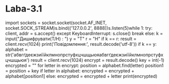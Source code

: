 # Laba-3.1
import sockets = socket.socket(socket.AF_INET, socket.SOCK_STREAM)s.bind(('127.0.0.2', 8888))s.listen(5)while 1: try: client, addr = s.accept() except KeyboardInterrupt: s.close() break else: k = input("Дишифрувати(Т/Н) : ") y = "Т" r = "Н" if k == r: result = client.recv(1024) print('Повідомлення:', result.decode('utf-8')) if k == y: alphabet = str('абвгґдеєжзиіїйклмнопрстуфхцчшщьюяабвгґдеєжзиіїйклмнопрстуфхцчшщьюя') result = client.recv(1024) encrypt = result.decode() key = int(-1) encrypted = "" for letter in encrypt: position = alphabet.find(letter) position1 = position + key if letter in alphabet: encrypted = encrypted + alphabet[position1] else: encrypted = encrypted + letter print(encrypted)
